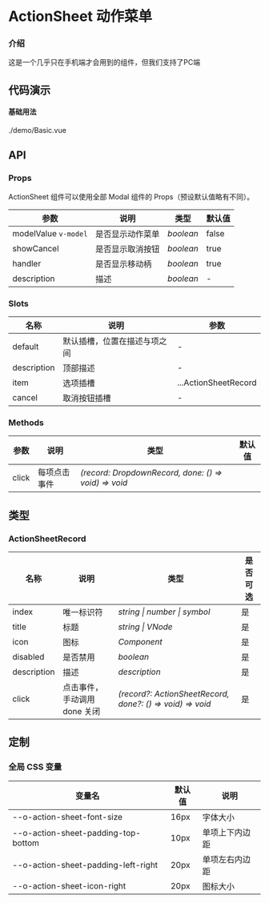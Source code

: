 # ActionSheet 动作菜单

### 介绍

这是一个几乎只在手机端才会用到的组件，但我们支持了PC端

## 代码演示

#### 基础用法

<demo-code transform>./demo/Basic.vue</demo-code>

## API

### Props

ActionSheet 组件可以使用全部 Modal 组件的 Props（预设默认值略有不同）。

| 参数      | 说明           | 类型                                                                | 默认值 |
| --------- | -------------- | ------------------------------------------------------------------- | ------ |
| modelValue `v-model`   | 是否显示动作菜单       | _boolean_          | false     |
| showCancel     | 是否显示取消按钮   | _boolean_           | true      |
| handler   | 是否显示移动柄 | _boolean_ | true      |
| description  | 描述       | _boolean_                                                           | - |

### Slots

| 名称    | 说明     | 参数 |
| ------- | -------- | --- |
| default | 默认插槽，位置在描述与项之间 | - |
| description | 顶部描述 | - |
| item | 选项插槽 | ...ActionSheetRecord |
| cancel | 取消按钮插槽 | - |

### Methods

| 参数      | 说明           | 类型                                                                | 默认值 |
| --------- | -------------- | ------------------------------------------------------------------- | ------ |
| click | 每项点击事件 | _(record: DropdownRecord, done: () => void) => void_

## 类型

### ActionSheetRecord

| 名称 | 说明 | 类型 | 是否可选 |
| --- | --- | --- | --- |
| index | 唯一标识符 | _string \| number \| symbol_ | 是 |
| title | 标题 | _string \| VNode_ | 是 |
| icon | 图标 | _Component_ | 是 |
| disabled | 是否禁用 | _boolean_ | 是 |
| description | 描述 | _description_ | 是 |
| click | 点击事件，手动调用 done 关闭 | _(record?: ActionSheetRecord, done?: () => void) => void_ | 是 |

## 定制

### 全局 CSS 变量

| 变量名 | 默认值 | 说明 |
| ---- | ---- | ---- |
| --o-action-sheet-font-size | 16px | 字体大小 |
|    --o-action-sheet-padding-top-bottom | 10px | 单项上下内边距 |
|    --o-action-sheet-padding-left-right | 20px | 单项左右内边距 |
|    --o-action-sheet-icon-right | 20px | 图标大小 |